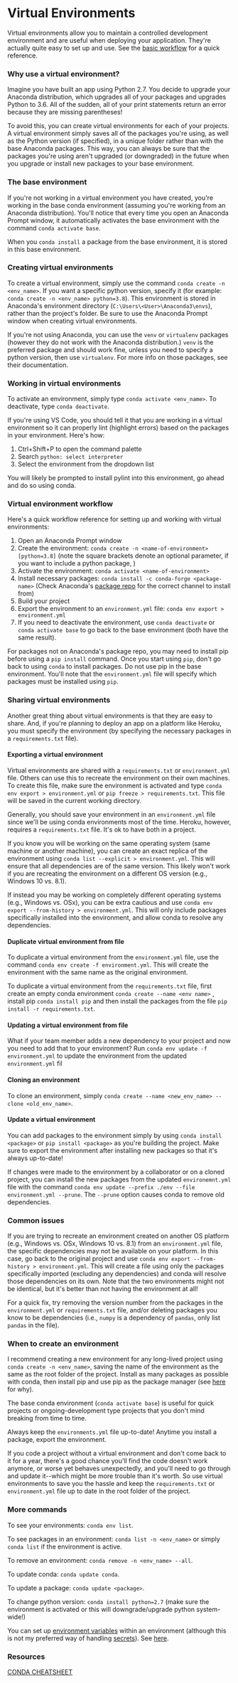 # Virtual Environments

Virtual environments allow you to maintain a controlled development environment and are useful when deploying your application. They're actually quite easy to set up and use. See the [basic workflow](#virtual-environment-workflow) for a quick reference.

### Why use a virtual environment?

Imagine you have built an app using Python 2.7. You decide to upgrade your Anaconda distribution, which upgrades all of your packages and upgrades Python to 3.6. All of the sudden, all of your print statements return an error because they are missing parentheses! 

To avoid this, you can create virtual environments for each of your projects. A virtual environment simply saves all of the packages you're using, as well as the Python version (if specified), in a unique folder rather than with the base Anaconda packages. This way, you can always be sure that the packages you're using aren't upgraded (or downgraded) in the future when you upgrade or install new packages to your base environment.

### The base environment

If you're not working in a virtual environment you have created, you're working in the base conda environment (assuming you're working from an Anaconda distribution). You'll notice that every time you open an Anaconda Prompt window, it automatically activates the base environment with the command `conda activate base`.

When you `conda install` a package from the base environment, it is stored in this base environment.

### Creating virtual environments

To create a virtual environment, simply use the command `conda create -n <env_name>`. If you want a specific python version, specify it (for example: `conda create -n <env_name> python=3.8`). This environment is stored in Anaconda's environment directory (`C:\Users\<User>\Anaconda3\envs`), rather than the project's folder. Be sure to use the Anaconda Prompt window when creating virtual environments.

If you're not using Anaconda, you can use the `venv` or `virtualenv` packages (however they do not work with the Anaconda distribution.) `venv` is the preferred package and should work fine, unless you need to specify a python version, then use `virtualenv`. For more info on those packages, see their documentation.

### Working in virtual environments

To activate an environment, simply type `conda activate <env_name>`. To deactivate, type `conda deactivate`. 

If you're using VS Code, you should tell it that you are working in a virtual environment so it can properly lint (highlight errors) based on the packages in your environment. Here's how:

1. Ctrl+Shift+P to open the command palette
2. Search `python: select interpreter`
3. Select the environment from the dropdown list

You will likely be prompted to install pylint into this environment, go ahead and do so using conda.

### Virtual environment workflow

Here's a quick workflow reference for setting up and working with virtual environments:

1. Open an Anaconda Prompt window
2. Create the environment: `conda create -n <name-of-environment> [python=3.8]` (note the square brackets denote an optional parameter, if you want to include a python package, )
3. Activate the environment:  `conda activate <name-of-environment>`
4. Install necessary packages:  `conda install -c conda-forge <package-name>` (Check Anaconda's [package repo]( https://anaconda.org/anaconda/repo ) for the correct channel to install from)
5. Build your project
6. Export the environment to an `environment.yml` file: `conda env export > environment.yml`
7. If you need to deactivate the environment, use `conda deactivate` or `conda activate base` to go back to the base environment (both have the same result).

For packages not on Anaconda's package repo, you may need to install pip before using a `pip install` command. Once you start using `pip`, don't go back to using `conda` to install packages. Do not use pip in the base environment. You'll note that the `environment.yml` file will specify which packages must be installed using `pip`.

### Sharing virtual environments

Another great thing about virtual environments is that they are easy to share. And, if you're planning to deploy an app on a platform like Heroku, you must specify the environment (by specifying the necessary packages in a `requirements.txt` file).

#### Exporting a virtual environment

Virtual environments are shared with a `requirements.txt` or `environment.yml` file. Others can use this to recreate the environment on their own machines. To create this file, make sure the environment is activated and type `conda env export > environment.yml` or `pip freeze > requirements.txt`. This file will be saved in the current working directory. 

Generally, you should save your environment in an `environment.yml` file since we'll be using conda environments most of the time. Heroku, however, requires a `requirements.txt` file. It's ok to have both in a project.

If you know you will be working on the same operating system (same machine or another machine), you can create an exact replica of the environment using `conda list --explicit > environment.yml`. This will ensure that all dependencies are of the same version. This likely won't work if you are recreating the environment on a different OS version (e.g., Windows 10 vs. 8.1).

If instead you may be working on completely different operating systems (e.g., Windows vs. OSx), you can be extra cautious and use `conda env export --from-history > environment.yml`. This will only include packages specifically installed into the environment, and allow conda to resolve any dependencies.

#### Duplicate virtual environment from file

To duplicate a virtual environment from the `environment.yml` file, use the command `conda env create -f environment.yml`. This will create the environment with the same name as the original environment. 

To duplicate a virtual environment from the `requirements.txt` file, first create an empty conda environment `conda create --name <env name>` , install pip `conda install pip` and then install the packages from the file `pip install -r requirements.txt`.

#### Updating a virtual environment from file

What if your team member adds a new dependency to your project and now you need to add that to your environment? Run `conda env update -f environment.yml` to update the environment from the updated `environment.yml` fil

#### Cloning an environment

To clone an environment, simply `conda create --name <new_env_name> --clone <old_env_name>`.

#### Update a virtual environment

You can add packages to the environment simply by using `conda install <package>` or `pip install <package>` as you're building the project. Make sure to export the environment after installing new packages so that it's always up-to-date!

If changes were made to the environment by a collaborator or on a cloned project, you can install the new packages from the updated `environemnt.yml` file with the command `conda env update --prefix ./env --file environment.yml --prune`. The `--prune` option causes conda to remove old dependencies.

### Common issues

If you are trying to recreate an environment created on another OS platform (e.g., Windows vs. OSx, Windows 10 vs. 8.1) from an `environment.yml` file, the specific dependencies may not be available on your platform. In this case, go back to the original project and use `conda env export --from-history > environment.yml`. This will create a file using only the packages specifically imported (excluding any dependencies) and conda will resolve those dependencies on its own. Note that the two environments might not be identical, but it's better than not having the environment at all!

For a quick fix, try removing the version number from the packages in the `environment.yml` or `requirements.txt` file, and/or deleting packages you know to be dependencies (i.e., `numpy` is a dependency of `pandas`, only list `pandas` in the file). 

### When to create an environment

I recommend creating a new environment for any long-lived project using `conda create -n <env_name>`, saving the name of the environment as the same as the root folder of the project. Install as many packages as possible with conda, then install pip and use pip as the package manager (see [here](https://www.anaconda.com/blog/using-pip-in-a-conda-environment) for why). 

The base conda environment (`conda activate base`) is useful for quick projects or ongoing-development type projects that you don't mind breaking from time to time.

Always keep the `environments.yml` file up-to-date! Anytime you install a package, export the environment.

If you code a project without a virtual environment and don't come back to it for a year, there's a good chance you'll find the code doesn't work anymore, or worse yet behaves unexpectedly, and you'll need to go through and update it--which might be more trouble than it's worth. So use virtual environments to save you the hassle and keep the `requirements.txt` or `environment.yml` file up to date in the root folder of the project.

### More commands

To see your environments: `conda env list`.

To see packages in an environment: `conda list -n <env_name>` or simply `conda list` if the environment is active.

To remove an environment: `conda remove -n <env_name> --all`.

To update conda: `conda update conda`.

To update a package: `conda update <package>`.

To change python version: `conda install python=2.7` (make sure the environment is activated or this will downgrade/upgrade python system-wide!)

You can set up [environment variables](environment-variables.md) within an environment (although this is not my preferred way of handling [secrets](secrets.md)). See [here](https://docs.conda.io/projects/conda/en/latest/user-guide/tasks/manage-environments.html#setting-environment-variables).

### Resources

[CONDA CHEATSHEET](https://docs.conda.io/projects/conda/en/4.6.0/_downloads/52a95608c49671267e40c689e0bc00ca/conda-cheatsheet.pdf)